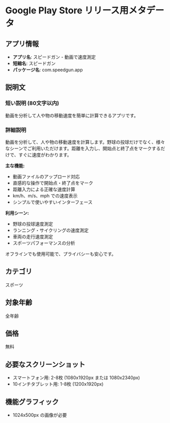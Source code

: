 # Google Play Store リリース用メタデータ

## アプリ情報
- **アプリ名**: スピードガン - 動画で速度測定
- **短縮名**: スピードガン
- **パッケージ名**: com.speedgun.app

## 説明文

### 短い説明 (80文字以内)
動画を分析して人や物の移動速度を簡単に計算できるアプリです。

### 詳細説明
動画を分析して、人や物の移動速度を計算します。野球の投球だけでなく、様々なシーンでご利用いただけます。距離を入力し、開始点と終了点をマークするだけで、すぐに速度がわかります。

**主な機能:**
- 動画ファイルのアップロード対応
- 直感的な操作で開始点・終了点をマーク
- 距離入力による正確な速度計算
- km/h、m/s、mph での速度表示
- シンプルで使いやすいインターフェース

**利用シーン:**
- 野球の投球速度測定
- ランニング・サイクリングの速度測定
- 車両の走行速度測定
- スポーツパフォーマンスの分析

オフラインでも使用可能で、プライバシーも安心です。

## カテゴリ
スポーツ

## 対象年齢
全年齢

## 価格
無料

## 必要なスクリーンショット
- スマートフォン用: 2-8枚 (1080x1920px または 1080x2340px)
- 10インチタブレット用: 1-8枚 (1200x1920px)

## 機能グラフィック
- 1024x500px の画像が必要